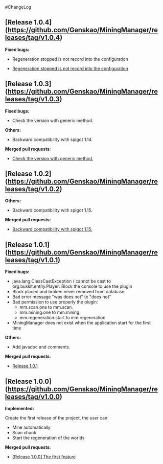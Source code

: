 #ChangeLog

## [Release 1.0.4] (https://github.com/Genskao/MiningManager/releases/tag/v1.0.4)

**Fixed bugs:**

- Regeneration stopped is not record into the configuration

- [Regeneration stopped is not record into the configuration](https://github.com/Genskao/MiningManager/pull/4)

## [Release 1.0.3] (https://github.com/Genskao/MiningManager/releases/tag/v1.0.3)

**Fixed bugs:**

- Check the version with generic method.

**Others:**

- Backward compatibility with spigot 1.14.

**Merged pull requests:**

- [Check the version with generic method.](https://github.com/Genskao/MiningManager/commit/48061155c97bee0398d9995e0b0bd1f2261c289b)

## [Release 1.0.2] (https://github.com/Genskao/MiningManager/releases/tag/v1.0.2)

**Others:**

- Backward compatibility with spigot 1.15.

**Merged pull requests:**

- [Backward compatibility with spigot 1.15.](https://github.com/Genskao/MiningManager/pull/3)

## [Release 1.0.1] (https://github.com/Genskao/MiningManager/releases/tag/v1.0.1)

**Fixed bugs:**

- java.lang.ClassCastException / cannot be cast to org.bukkit.entity.Player: Block the console to use the plugin
- Block placed and broken never removed from database
- Bad error message "was does not" to "does not"
- Bad permission to use properly the plugin:
  - mm.scan.one to mm.scan.
  - mm.mining.one to mm.mining
  - mm.regeneration.start to mm.regeneration
- MiningManager does not exist when the application start for the first time

**Others:**

- Add javadoc and comments.

**Merged pull requests:**

- [Release 1.0.1](https://github.com/Genskao/MiningManager/pull/2)


## [Release 1.0.0] (https://github.com/Genskao/MiningManager/releases/tag/v1.0.0)

**Implemented:**

Create the first release of the project, the user can:

- Mine automatically
- Scan chunk
- Start the regeneration of the worlds

**Merged pull requests:**

- [[Release 1.0.0] The first feature](https://github.com/Genskao/MiningManager/pull/1)
